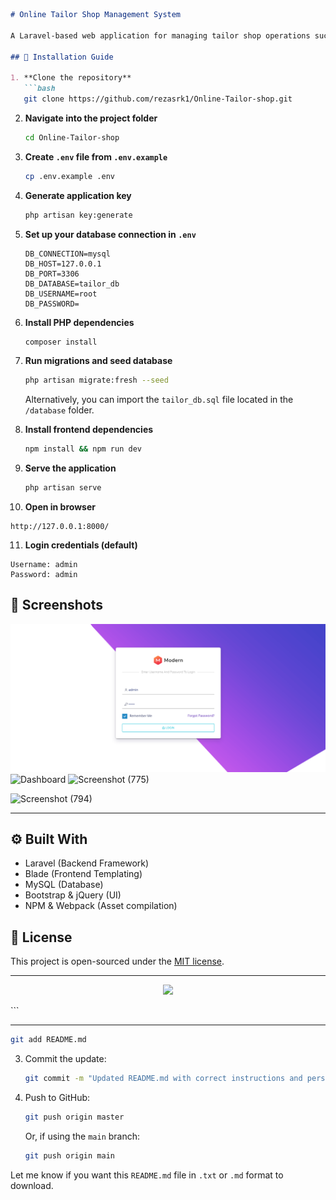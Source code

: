 

````markdown
# Online Tailor Shop Management System

A Laravel-based web application for managing tailor shop operations such as customer orders, measurements, stitching progress, and delivery.

## 🚀 Installation Guide

1. **Clone the repository**
   ```bash
   git clone https://github.com/rezasrk1/Online-Tailor-shop.git
````

2. **Navigate into the project folder**

   ```bash
   cd Online-Tailor-shop
   ```

3. **Create `.env` file from `.env.example`**

   ```bash
   cp .env.example .env
   ```

4. **Generate application key**

   ```bash
   php artisan key:generate
   ```

5. **Set up your database connection in `.env`**

   ```
   DB_CONNECTION=mysql
   DB_HOST=127.0.0.1
   DB_PORT=3306
   DB_DATABASE=tailor_db
   DB_USERNAME=root
   DB_PASSWORD=
   ```

6. **Install PHP dependencies**

   ```bash
   composer install
   ```

7. **Run migrations and seed database**

   ```bash
   php artisan migrate:fresh --seed
   ```

   Alternatively, you can import the `tailor_db.sql` file located in the `/database` folder.

8. **Install frontend dependencies**

   ```bash
   npm install && npm run dev
   ```

9. **Serve the application**

   ```bash
   php artisan serve
   ```

10. **Open in browser**

```
http://127.0.0.1:8000/
```

11. **Login credentials (default)**

```
Username: admin
Password: admin
```

## 📸 Screenshots

![Login Page](/screenshots/login.png?raw=true "Login page")
![Dashboard](/screenshots/dashboard.png?raw=true "Dashboard page")
![Screenshot (775)](https://github.com/user-attachments/assets/72274438-2594-4812-ae8c-4e1fceb57588)

![Screenshot (794)](https://github.com/user-attachments/assets/819830e3-e6f7-46fd-b760-3928a6b1cdd2)



---

## ⚙️ Built With

* Laravel (Backend Framework)
* Blade (Frontend Templating)
* MySQL (Database)
* Bootstrap & jQuery (UI)
* NPM & Webpack (Asset compilation)

## 📜 License

This project is open-sourced under the [MIT license](https://opensource.org/licenses/MIT).

---

<p align="center">
  <img src="https://raw.githubusercontent.com/laravel/art/master/logo-lockup/5%20SVG/2%20CMYK/1%20Full%20Color/laravel-logolockup-cmyk-red.svg" width="400">
</p>
```

---


   ```bash
   git add README.md
   ```
3. Commit the update:

   ```bash
   git commit -m "Updated README.md with correct instructions and personal repo"
   ```
4. Push to GitHub:

   ```bash
   git push origin master
   ```

   Or, if using the `main` branch:

   ```bash
   git push origin main
   ```

Let me know if you want this `README.md` file in `.txt` or `.md` format to download.
